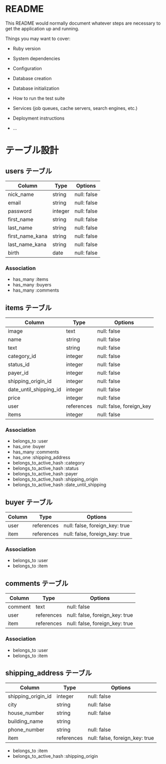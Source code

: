 # README

This README would normally document whatever steps are necessary to get the
application up and running.

Things you may want to cover:

* Ruby version

* System dependencies

* Configuration

* Database creation

* Database initialization

* How to run the test suite

* Services (job queues, cache servers, search engines, etc.)

* Deployment instructions

* ...


# テーブル設計

## users テーブル

| Column        | Type    | Options     |
| --------      | ------  | ----------- |
| nick_name     | string  | null: false |
| email         | string  | null: false |
| password      | integer | null: false |
| first_name    | string  | null: false |
| last_name     | string  | null: false |
|first_name_kana| string  | null: false |
| last_name_kana| string  | null: false |
| birth         | date    | null: false |

### Association
- has_many :items
- has_many :buyers
- has_many :comments


## items テーブル

| Column      | Type       | Options     |
| ------      | ------     | ----------- |
| image       | text       | null: false |
| name        | string     | null: false |
| text        | string     | null: false |
| category_id | integer    | null: false |
| status_id   | integer    | null: false |
| payer_id    | integer    | null: false | 
| shipping_origin_id       | integer    | null: false |          
| date_until_shipping_id   | integer    | null: false | 
| price       |  integer   | null: false  |
| user        | references | null: false, foreign_key|
| items       | integer    | null: false |

### Association
- belongs_to :user
- has_one :buyer 
- has_many  :comments
- has_one :shipping_address
- belongs_to_active_hash :category
- belongs_to_active_hash :status
- belongs_to_active_hash :payer
- belongs_to_active_hash :shipping_origin
- belongs_to_active_hash :date_until_shipping 


## buyer テーブル
| Column  | Type    | Options                        |
| ------- | ------- | ------------------------------ |
| user    | references | null: false, foreign_key: true |
| item    | references | null: false, foreign_key: true |

### Association
- belongs_to :user
- belongs_to :item


## comments テーブル
| Column      | Type       | Options     |
| ------      | ------     | ----------- |
| comment     | text       | null: false |
| user        | references | null: false, foreign_key: true |
| item        | references | null: false, foreign_key: true |

### Association

- belongs_to :user
- belongs_to :item

## shipping_address テーブル
| Column       | Type       | Options     |
| ------       | ------     | ----------- |
| shipping_origin_id        | integer     | null: false | 
| city         |  string    | null: false |
| house_number |  string    | null: false |
| building_name|  string    |             |
| phone_number|   string   | null: false  |
| item         | references|null: false, foreign_key: true 
- belongs_to :item
- belongs_to_active_hash :shipping_origin
